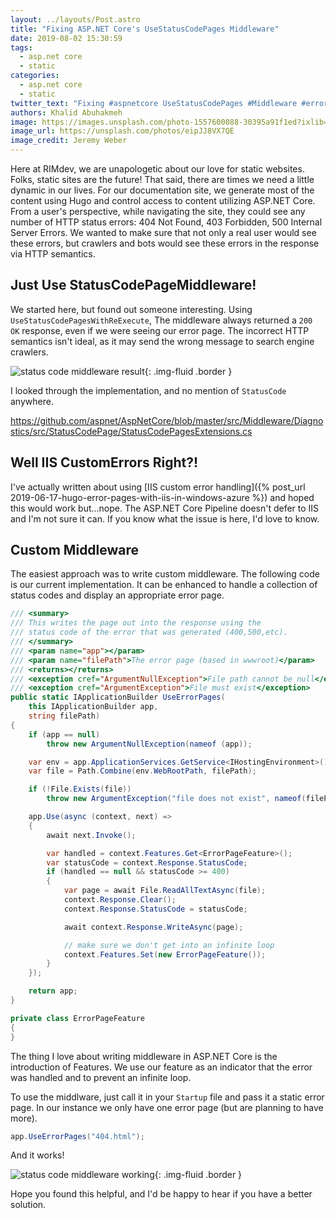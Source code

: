 ```yaml
---
layout: ../layouts/Post.astro
title: "Fixing ASP.NET Core's UseStatusCodePages Middleware"
date: 2019-08-02 15:30:59
tags:
  - asp.net core
  - static
categories:
  - asp.net core
  - static
twitter_text: "Fixing #aspnetcore UseStatusCodePages #Middleware #error #http @aspnet #dotnet @dotnet"
authors: Khalid Abuhakmeh
image: https://images.unsplash.com/photo-1557600088-30395a91f1ed?ixlib=rb-1.2.1&ixid=eyJhcHBfaWQiOjEyMDd9&auto=format&fit=crop&w=1650&q=80
image_url: https://unsplash.com/photos/eipJJ8VX7QE
image_credit: Jeremy Weber
---
```


Here at RIMdev, we are unapologetic about our love for static websites. Folks, static sites are the future! That said, there are times we need a little dynamic in our lives. For our documentation site, we generate most of the content using Hugo and control access to content utilizing ASP.NET Core. From a user's perspective, while navigating the site, they could see any number of HTTP status errors: 404 Not Found, 403 Forbidden, 500 Internal Server Errors. We wanted to make sure that not only a real user would see these errors, but crawlers and bots would see these errors in the response via HTTP semantics.

## Just Use StatusCodePageMiddleware!

We started here, but found out someone interesting. Using `UseStatusCodePagesWithReExecute`, The middleware always returned a `200 OK` response, even if we were seeing our error page. The incorrect HTTP semantics isn't ideal, as it may send the wrong message to search engine crawlers.

![status code middleware result](/images/asp-net-core-statusmiddleware.png){: .img-fluid .border }

I looked through the implementation, and no mention of `StatusCode` anywhere.

https://github.com/aspnet/AspNetCore/blob/master/src/Middleware/Diagnostics/src/StatusCodePage/StatusCodePagesExtensions.cs

## Well IIS CustomErrors Right?!

I've actually written about using [IIS custom error handling]({% post_url 2019-06-17-hugo-error-pages-with-iis-in-windows-azure %}) and hoped this would work but...nope. The ASP.NET Core Pipeline doesn't defer to IIS and I'm not sure it can. If you know what the issue is here, I'd love to know.

## Custom Middleware

The easiest approach was to write custom middleware. The following code is our current implementation. It can be enhanced to handle a collection of status codes and display an appropriate error page.

```c#
/// <summary>
/// This writes the page out into the response using the
/// status code of the error that was generated (400,500,etc).
/// </summary>
/// <param name="app"></param>
/// <param name="filePath">The error page (based in wwwroot)</param>
/// <returns></returns>
/// <exception cref="ArgumentNullException">File path cannot be null</exception>
/// <exception cref="ArgumentException">File must exist</exception>
public static IApplicationBuilder UseErrorPages(
    this IApplicationBuilder app,
    string filePath)
{
    if (app == null)
        throw new ArgumentNullException(nameof (app));

    var env = app.ApplicationServices.GetService<IHostingEnvironment>();
    var file = Path.Combine(env.WebRootPath, filePath);

    if (!File.Exists(file))
        throw new ArgumentException("file does not exist", nameof(filePath));

    app.Use(async (context, next) =>
    {
        await next.Invoke();

        var handled = context.Features.Get<ErrorPageFeature>();
        var statusCode = context.Response.StatusCode;
        if (handled == null && statusCode >= 400)
        {
            var page = await File.ReadAllTextAsync(file);
            context.Response.Clear();
            context.Response.StatusCode = statusCode;

            await context.Response.WriteAsync(page);

            // make sure we don't get into an infinite loop
            context.Features.Set(new ErrorPageFeature());
        }
    });

    return app;
}

private class ErrorPageFeature
{
}
```

The thing I love about writing middleware in ASP.NET Core is the introduction of Features. We use our feature as an indicator that the error was handled and to prevent an infinite loop.

To use the middlware, just call it in your `Startup` file and pass it a static error page. In our instance we only have one error page (but are planning to have more).

```c#
app.UseErrorPages("404.html");
```

And it works!

![status code middleware working](/images/asp-net-core-statusmiddleware-working.png){: .img-fluid .border }

Hope you found this helpful, and I'd be happy to hear if you have a better solution.
